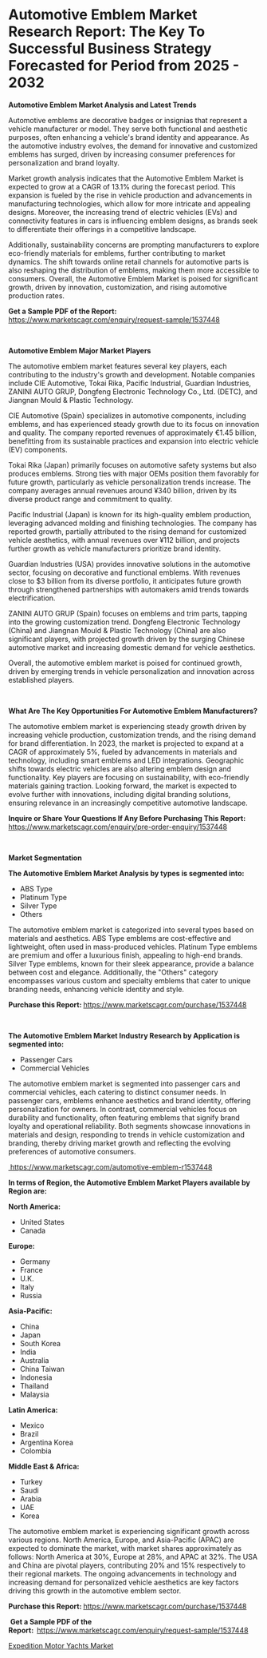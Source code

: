 <p><h1>Automotive Emblem Market Research Report: The Key To Successful Business Strategy Forecasted for Period from 2025 - 2032</h1></p><p><strong>Automotive Emblem Market Analysis and Latest Trends</strong></p>
<p><p>Automotive emblems are decorative badges or insignias that represent a vehicle manufacturer or model. They serve both functional and aesthetic purposes, often enhancing a vehicle's brand identity and appearance. As the automotive industry evolves, the demand for innovative and customized emblems has surged, driven by increasing consumer preferences for personalization and brand loyalty.</p><p>Market growth analysis indicates that the Automotive Emblem Market is expected to grow at a CAGR of 13.1% during the forecast period. This expansion is fueled by the rise in vehicle production and advancements in manufacturing technologies, which allow for more intricate and appealing designs. Moreover, the increasing trend of electric vehicles (EVs) and connectivity features in cars is influencing emblem designs, as brands seek to differentiate their offerings in a competitive landscape.</p><p>Additionally, sustainability concerns are prompting manufacturers to explore eco-friendly materials for emblems, further contributing to market dynamics. The shift towards online retail channels for automotive parts is also reshaping the distribution of emblems, making them more accessible to consumers. Overall, the Automotive Emblem Market is poised for significant growth, driven by innovation, customization, and rising automotive production rates.</p></p>
<p><strong>Get a Sample PDF of the Report:&nbsp;</strong> <a href="https://www.marketscagr.com/enquiry/request-sample/1537448?utm_campaign=3351&utm_medium=2&utm_source=Github&utm_content=ia&utm_term=30032025&utm_id=automotive-emblem">https://www.marketscagr.com/enquiry/request-sample/1537448</a></p>
<p>&nbsp;</p>
<p><strong>Automotive Emblem Major Market Players</strong></p>
<p><p>The automotive emblem market features several key players, each contributing to the industry's growth and development. Notable companies include CIE Automotive, Tokai Rika, Pacific Industrial, Guardian Industries, ZANINI AUTO GRUP, Dongfeng Electronic Technology Co., Ltd. (DETC), and Jiangnan Mould & Plastic Technology. </p><p>CIE Automotive (Spain) specializes in automotive components, including emblems, and has experienced steady growth due to its focus on innovation and quality. The company reported revenues of approximately €1.45 billion, benefitting from its sustainable practices and expansion into electric vehicle (EV) components.</p><p>Tokai Rika (Japan) primarily focuses on automotive safety systems but also produces emblems. Strong ties with major OEMs position them favorably for future growth, particularly as vehicle personalization trends increase. The company averages annual revenues around ¥340 billion, driven by its diverse product range and commitment to quality.</p><p>Pacific Industrial (Japan) is known for its high-quality emblem production, leveraging advanced molding and finishing technologies. The company has reported growth, partially attributed to the rising demand for customized vehicle aesthetics, with annual revenues over ¥112 billion, and projects further growth as vehicle manufacturers prioritize brand identity.</p><p>Guardian Industries (USA) provides innovative solutions in the automotive sector, focusing on decorative and functional emblems. With revenues close to $3 billion from its diverse portfolio, it anticipates future growth through strengthened partnerships with automakers amid trends towards electrification.</p><p>ZANINI AUTO GRUP (Spain) focuses on emblems and trim parts, tapping into the growing customization trend. Dongfeng Electronic Technology (China) and Jiangnan Mould & Plastic Technology (China) are also significant players, with projected growth driven by the surging Chinese automotive market and increasing domestic demand for vehicle aesthetics.</p><p>Overall, the automotive emblem market is poised for continued growth, driven by emerging trends in vehicle personalization and innovation across established players.</p></p>
<p>&nbsp;</p>
<p><strong>What Are The Key Opportunities For Automotive Emblem Manufacturers?</strong></p>
<p><p>The automotive emblem market is experiencing steady growth driven by increasing vehicle production, customization trends, and the rising demand for brand differentiation. In 2023, the market is projected to expand at a CAGR of approximately 5%, fueled by advancements in materials and technology, including smart emblems and LED integrations. Geographic shifts towards electric vehicles are also altering emblem design and functionality. Key players are focusing on sustainability, with eco-friendly materials gaining traction. Looking forward, the market is expected to evolve further with innovations, including digital branding solutions, ensuring relevance in an increasingly competitive automotive landscape.</p></p>
<p><strong>Inquire or Share Your Questions If Any Before Purchasing This Report:</strong> <a href="https://www.marketscagr.com/enquiry/pre-order-enquiry/1537448?utm_campaign=3351&utm_medium=2&utm_source=Github&utm_content=ia&utm_term=30032025&utm_id=automotive-emblem">https://www.marketscagr.com/enquiry/pre-order-enquiry/1537448</a></p>
<p>&nbsp;</p>
<p><strong>Market Segmentation</strong></p>
<p><strong>The Automotive Emblem Market Analysis by types is segmented into:</strong></p>
<p><ul><li>ABS Type</li><li>Platinum Type</li><li>Silver Type</li><li>Others</li></ul></p>
<p><p>The automotive emblem market is categorized into several types based on materials and aesthetics. ABS Type emblems are cost-effective and lightweight, often used in mass-produced vehicles. Platinum Type emblems are premium and offer a luxurious finish, appealing to high-end brands. Silver Type emblems, known for their sleek appearance, provide a balance between cost and elegance. Additionally, the "Others" category encompasses various custom and specialty emblems that cater to unique branding needs, enhancing vehicle identity and style.</p></p>
<p><strong>Purchase this Report:&nbsp;</strong><a href="https://www.marketscagr.com/purchase/1537448?utm_campaign=3351&utm_medium=2&utm_source=Github&utm_content=ia&utm_term=30032025&utm_id=automotive-emblem">https://www.marketscagr.com/purchase/1537448</a></p>
<p>&nbsp;</p>
<p><strong>The Automotive Emblem Market Industry Research by Application is segmented into:</strong></p>
<p><ul><li>Passenger Cars</li><li>Commercial Vehicles</li></ul></p>
<p><p>The automotive emblem market is segmented into passenger cars and commercial vehicles, each catering to distinct consumer needs. In passenger cars, emblems enhance aesthetics and brand identity, offering personalization for owners. In contrast, commercial vehicles focus on durability and functionality, often featuring emblems that signify brand loyalty and operational reliability. Both segments showcase innovations in materials and design, responding to trends in vehicle customization and branding, thereby driving market growth and reflecting the evolving preferences of automotive consumers.</p></p>
<p><a href="https://www.marketscagr.com/automotive-emblem-r1537448?utm_campaign=3351&utm_medium=2&utm_source=Github&utm_content=ia&utm_term=30032025&utm_id=automotive-emblem">&nbsp;https://www.marketscagr.com/automotive-emblem-r1537448</a></p>
<p><strong>In terms of Region, the Automotive Emblem Market Players available by Region are:</strong></p>
<p>
    <p> <strong> North America: </strong>
        <ul>
            <li>United States</li>
            <li>Canada</li>
        </ul>
        </p> 
    <p> <strong> Europe: </strong>
        <ul>
            <li>Germany</li>
            <li>France</li>
            <li>U.K.</li>
            <li>Italy</li>
            <li>Russia</li>
        </ul>
        </p> 
    <p> <strong> Asia-Pacific: </strong>
        <ul>
            <li>China</li>
            <li>Japan</li>
            <li>South Korea</li>
            <li>India</li>
            <li>Australia</li>
            <li>China Taiwan</li>
            <li>Indonesia</li>
            <li>Thailand</li>
            <li>Malaysia</li>
        </ul>
        </p> 
    <p> <strong> Latin America: </strong>
        <ul>
            <li>Mexico</li>
            <li>Brazil</li>
            <li>Argentina Korea</li>
            <li>Colombia</li>
        </ul>
        </p> 
    <p> <strong> Middle East & Africa: </strong>
        <ul>
            <li>Turkey</li>
            <li>Saudi</li>
            <li>Arabia</li>
            <li>UAE</li>
            <li>Korea</li>
        </ul>
    </p>
    </p>
<p><p>The automotive emblem market is experiencing significant growth across various regions. North America, Europe, and Asia-Pacific (APAC) are expected to dominate the market, with market shares approximately as follows: North America at 30%, Europe at 28%, and APAC at 32%. The USA and China are pivotal players, contributing 20% and 15% respectively to their regional markets. The ongoing advancements in technology and increasing demand for personalized vehicle aesthetics are key factors driving this growth in the automotive emblem sector.</p></p>
<p><strong>Purchase this Report: </strong><a href="https://www.marketscagr.com/purchase/1537448?utm_campaign=3351&utm_medium=2&utm_source=Github&utm_content=ia&utm_term=30032025&utm_id=automotive-emblem">https://www.marketscagr.com/purchase/1537448</a></p>
<p>&nbsp;<strong>Get a Sample PDF of the Report:&nbsp;&nbsp;</strong><a href="https://www.marketscagr.com/enquiry/request-sample/1537448?utm_campaign=3351&utm_medium=2&utm_source=Github&utm_content=ia&utm_term=30032025&utm_id=automotive-emblem">https://www.marketscagr.com/enquiry/request-sample/1537448</a></p>
<p><strong></strong></p>
<p><p><a href="https://github.com/dibesnayee/Market-Research-Report-List-1/blob/main/expedition-motor-yachts-market.md?utm_campaign=3351&utm_medium=2&utm_source=Github&utm_content=ia&utm_term=30032025&utm_id=automotive-emblem">Expedition Motor Yachts Market</a></p></p>